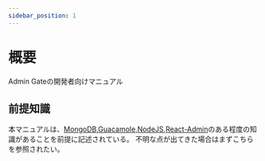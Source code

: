 ```yaml
---
sidebar_position: 1
---
```

# 概要
Admin Gateの開発者向けマニュアル

## 前提知識
本マニュアルは、[MongoDB](https://www.mongodb.com/docs/drivers/node/current/),[Guacamole](https://guacamole.apache.org/doc/gug/),[NodeJS](https://nodejs.org/docs/latest/api/),[React-Admin](https://marmelab.com/react-admin/Tutorial.html)のある程度の知識があることを前提に記述されている。
不明な点が出てきた場合はまずこちらを参照されたい。